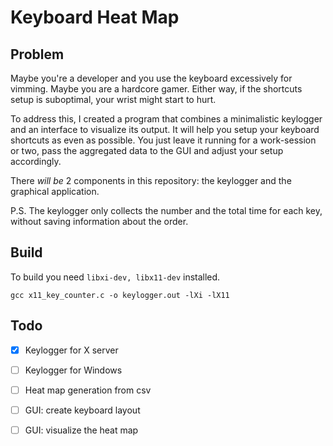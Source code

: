 # Keyboard Heat Map

## Problem

Maybe you're a developer and you use the keyboard excessively for vimming. Maybe you are a hardcore gamer. Either way, if the shortcuts setup is suboptimal, your wrist might start to hurt.

To address this, I created a program that combines a minimalistic keylogger and an interface to visualize its output. It will help you setup your keyboard shortcuts as even as possible. You just leave it running for a work-session or two, pass the aggregated data to the GUI and adjust your setup accordingly.

There *will be* 2 components in this repository: the keylogger and the graphical application. 

P.S.
The keylogger only collects the number and the total time for each key, without saving information about the order.

## Build

To build you need `libxi-dev, libx11-dev` installed.

`gcc x11_key_counter.c -o keylogger.out -lXi -lX11`

## Todo
- [x] Keylogger for X server
- [ ] Keylogger for Windows
- [ ] Heat map generation from csv
- [ ] GUI: create keyboard layout
- [ ] GUI: visualize the heat map


